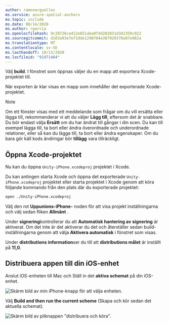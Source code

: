 ```yaml
---
author: ramonarguelles
ms.service: azure-spatial-anchors
ms.topic: include
ms.date: 08/14/2020
ms.author: rgarcia
ms.openlocfilehash: 9c20726ce412e651aba0fdd202031d342350c922
ms.sourcegitcommit: d103a93e7ef2dde1298f04e307920378a87e982a
ms.translationtype: MT
ms.contentlocale: sv-SE
ms.lasthandoff: 10/13/2020
ms.locfileid: "91971484"
---
```

Välj **build**. I fönstret som öppnas väljer du en mapp att exportera Xcode-projektet till.

   När exporten är klar visas en mapp som innehåller det exporterade Xcode-projektet.

   > [!NOTE]
   > Om ett fönster visas med ett meddelande som frågar om du vill ersätta eller lägga till, rekommenderar vi att du väljer **Lägg till**, eftersom det är snabbare. Du bör endast välja **Ersätt** om du har ändrat till gångar i din scen. Du kan till exempel lägga till, ta bort eller ändra överordnade och underordnade relationer, eller så kan du lägga till, ta bort eller ändra egenskaper. Om du bara gör käll kods ändringar bör **tillägg** vara tillräckligt.

## <a name="open-the-xcode-project"></a>Öppna Xcode-projektet

Nu kan du öppna `Unity-iPhone.xcodeproj` projektet i Xcode. 

Du kan antingen starta Xcode och öppna det exporterade `Unity-iPhone.xcodeproj` projektet eller starta projektet i Xcode genom att köra följande kommando från den plats där du exporterade projektet:

 ```bash
open ./Unity-iPhone.xcodeproj
```

Välj den rot **Uppunions-iPhone-** noden för att visa projekt inställningarna och välj sedan fliken **Allmänt** .

Under **signering**kontrollerar du att **Automatisk hantering av signering** är aktiverat. Om det inte är det aktiverar du det och återställer sedan build-inställningarna genom att välja **Aktivera automatisk** i fönstret som visas.

Under **distributions information**ser du till att **distributions målet** är inställt på **11,0**.

## <a name="deploy-the-app-to-your-ios-device"></a>Distribuera appen till din iOS-enhet

Anslut iOS-enheten till Mac och Ställ in det **aktiva schemat** på din iOS-enhet.

   ![Skärm bild av min iPhone-knapp för att välja enheten.](./media/spatial-anchors-unity/select-device.png)

Välj **Build and then run the current scheme** (Skapa och kör sedan det aktuella schemat).

   ![Skärm bild av pilknappen "distribuera och köra".](./media/spatial-anchors-unity/deploy-run.png)
